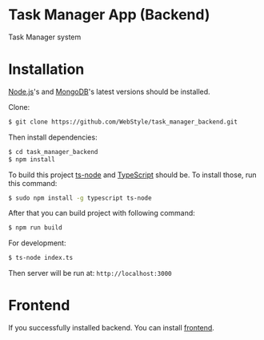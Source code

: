 # Task Manager App (Backend)
Task Manager system

# Installation
[Node.js](https://nodejs.org/en/)'s and [MongoDB](https://www.mongodb.com/)'s latest versions should be installed.

Clone:
```bash
$ git clone https://github.com/WebStyle/task_manager_backend.git
```
Then install dependencies:
```bash
$ cd task_manager_backend
$ npm install
```

To build this project [ts-node](https://github.com/TypeStrong/ts-node) and [TypeScript](https://github.com/Microsoft/TypeScript) should be. To install those, run this command:
```bash
$ sudo npm install -g typescript ts-node
```
After that you can build project with following command:
```bash
$ npm run build
```

For development:
```bash
$ ts-node index.ts
```
Then server will be run at: `http://localhost:3000`

# Frontend
If you successfully installed backend. You can install [frontend](https://github.com/WebStyle/task_manager_frontend).
